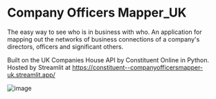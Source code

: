 # Company Officers Mapper_UK
The easy way to see who is in business with who. An application for mapping out the networks of business connections of a company's directors, officers and significant others.

Built on the UK Companies House API by Constituent Online in Python. Hosted by Streamlit at https://constituent--companyofficersmapper-uk.streamlit.app/

![image](https://github.com/user-attachments/assets/90971c9c-8ed5-467e-a8e0-4f47559ededc)



